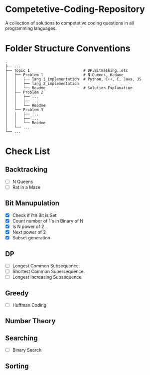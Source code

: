 # Competetive-Coding-Repository
A collection of solutions to competetive coding questions in all programming languages.

# Folder Structure Conventions
    .
    ├── ... 
    ├── Topic 1                        # DP,Bitmasking..etc
    │   ├── Problem 1                  # N-Queens, Kadane
    │   │   ├── lang 1_implementation  # Python, C++, C, Java, JS
    │   │   ├── lang 2_implementation 
    │   │   └── Readme                 # Solution Explanation
    │   ├── Problem 2
    │   │   ├── ...
    │   │   ├── ... 
    │   │   └── Readme            
    │   └── Problem 3
    │   │   ├── ...
    │   │   ├── ...
    │   │   └── Readme                
    │   └── ...
    └── ...


# Check List 

## Backtracking
- [ ] N Queens 
- [ ] Rat in a Maze
## Bit Manupulation
- [x] Check if i'th Bit is Set
- [x] Count number of 1's in Binary of N
- [x] Is N power of 2
- [x] Next power of 2
- [x] Subset generation
## DP
- [ ] Longest Common Subsequence.
- [ ] Shortest Common Supersequence.
- [ ] Longest Increasing Subsequence
## Greedy
- [ ] Huffman Coding
## Number Theory
## Searching
- [ ] Binary Search
## Sorting
